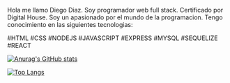 Hola me llamo Diego Diaz. Soy programador web full stack. Certificado por Digital House. 
Soy un apasionado por el mundo de la programacion. Tengo conocimiento en las siguientes tecnologias:

#HTML #CSS #NODEJS #JAVASCRIPT #EXPRESS #MYSQL #SEQUELIZE #REACT


[![Anurag's GitHub stats](https://github-readme-stats.vercel.app/api?username=diegocarlosdiaz)](https://github.com/anuraghazra/github-readme-stats)

[![Top Langs](https://github-readme-stats.vercel.app/api/top-langs/?username=diegocarlosdiaz&layout=compact)](https://github.com/anuraghazra/github-readme-stats)


